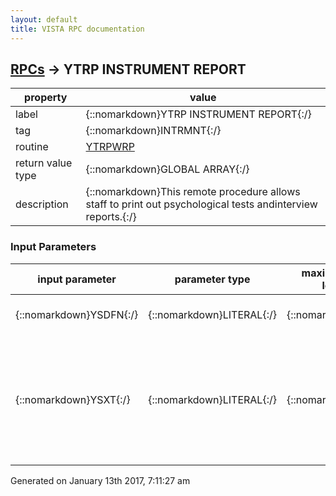 ```yaml
---
layout: default
title: VISTA RPC documentation
---
```




## [RPCs](TableOfContent.md) &#8594; YTRP INSTRUMENT REPORT 

 property | value 
--- | --- 
 label | {::nomarkdown}YTRP INSTRUMENT REPORT{:/}
 tag | {::nomarkdown}INTRMNT{:/}
 routine | [YTRPWRP](http://code.osehra.org/dox/Routine_YTRPWRP_source.html)
 return value type | {::nomarkdown}GLOBAL ARRAY{:/}
 description | {::nomarkdown}This remote procedure allows staff to print out psychological tests andinterview reports.{:/}

### Input Parameters

| input parameter | parameter type | maximum data length | required | description | 
| --- | --- | --- | --- | --- | 
| {::nomarkdown}YSDFN{:/} | {::nomarkdown}LITERAL{:/} | {::nomarkdown}30{:/} | {::nomarkdown}true{:/} | {::nomarkdown}YSDFN is a pointer to the Patient file #2.{:/} | 
| {::nomarkdown}YSXT{:/} | {::nomarkdown}LITERAL{:/} | {::nomarkdown}60{:/} | {::nomarkdown}true{:/} | {::nomarkdown}This varible contains \Test Completion Date,Name of the test\, for example3000721,223.The Name of the test and Completion Date are field 0.1 and field 1 of thePsych Instrument Patient file #601.2.{:/} | 




 Generated on January 13th 2017, 7:11:27 am
